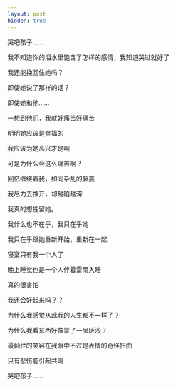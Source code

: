 ```yaml
---
layout: post
hidden: true
---
```

哭吧孩子……

我不知道你的泪水里饱含了怎样的感情，我知道哭过就好了

我还能挽回住她吗？

即使她说了那样的话？

即使她和他……

一想到他们，我就好痛苦好痛苦

明明她应该是幸福的

我应该为她高兴才是啊

可是为什么会这么痛苦啊？

回忆缠绕着我，如同杂乱的藤蔓

我尽力去挣开，却越陷越深

我真的想挽留她。

我什么也不在乎，我只在乎她

我只在乎跟她重新开始，重新在一起

寝室只有我一个人了

晚上睡觉也是一个人伴着雷雨入睡

真的很害怕
  
我还会好起来吗？？

为什么我感觉从此我的人生都不一样了？

为什么我看东西好像蒙了一层灰沙？

最灿烂的笑容在我眼中不过是表情的奇怪扭曲

只有悲伤能引起共鸣

哭吧孩子……